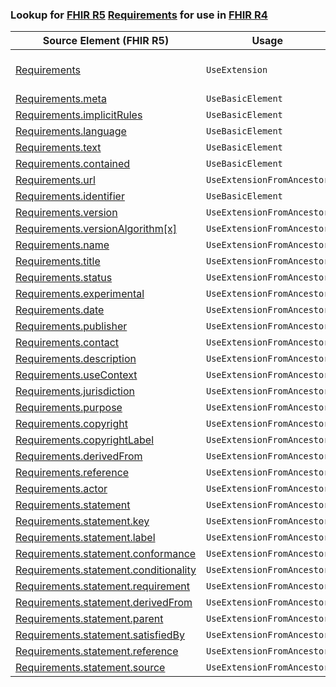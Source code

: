### Lookup for [FHIR R5](https://hl7.org/fhir/R5/) [Requirements](https://hl7.org/fhir/R5/Requirements.html) for use in [FHIR R4](https://hl7.org/fhir/R4/)

| Source Element (FHIR R5) | Usage | Target |
| -------------- | ----- | ------ |
| [Requirements](https://hl7.org/fhir/R5/Requirements.html#resource) | `UseExtension` | [http://hl7.org/fhir/5.0/StructureDefinition/extension-Requirements](StructureDefinition-ext-R5-Requirements.html) |
| [Requirements.meta](https://hl7.org/fhir/R5/Requirements.html#resource) | `UseBasicElement` | [Basic.meta](https://hl7.org/fhir/R4/Basic.html#resource) |
| [Requirements.implicitRules](https://hl7.org/fhir/R5/Requirements.html#resource) | `UseBasicElement` | [Basic.implicitRules](https://hl7.org/fhir/R4/Basic.html#resource) |
| [Requirements.language](https://hl7.org/fhir/R5/Requirements.html#resource) | `UseBasicElement` | [Basic.language](https://hl7.org/fhir/R4/Basic.html#resource) |
| [Requirements.text](https://hl7.org/fhir/R5/Requirements.html#resource) | `UseBasicElement` | [Basic.text](https://hl7.org/fhir/R4/Basic.html#resource) |
| [Requirements.contained](https://hl7.org/fhir/R5/Requirements.html#resource) | `UseBasicElement` | [Basic.contained](https://hl7.org/fhir/R4/Basic.html#resource) |
| [Requirements.url](https://hl7.org/fhir/R5/Requirements.html#resource) | `UseExtensionFromAncestor` | - |
| [Requirements.identifier](https://hl7.org/fhir/R5/Requirements.html#resource) | `UseBasicElement` | [Basic.identifier](https://hl7.org/fhir/R4/Basic.html#resource) |
| [Requirements.version](https://hl7.org/fhir/R5/Requirements.html#resource) | `UseExtensionFromAncestor` | - |
| [Requirements.versionAlgorithm[x]](https://hl7.org/fhir/R5/Requirements.html#resource) | `UseExtensionFromAncestor` | - |
| [Requirements.name](https://hl7.org/fhir/R5/Requirements.html#resource) | `UseExtensionFromAncestor` | - |
| [Requirements.title](https://hl7.org/fhir/R5/Requirements.html#resource) | `UseExtensionFromAncestor` | - |
| [Requirements.status](https://hl7.org/fhir/R5/Requirements.html#resource) | `UseExtensionFromAncestor` | - |
| [Requirements.experimental](https://hl7.org/fhir/R5/Requirements.html#resource) | `UseExtensionFromAncestor` | - |
| [Requirements.date](https://hl7.org/fhir/R5/Requirements.html#resource) | `UseExtensionFromAncestor` | - |
| [Requirements.publisher](https://hl7.org/fhir/R5/Requirements.html#resource) | `UseExtensionFromAncestor` | - |
| [Requirements.contact](https://hl7.org/fhir/R5/Requirements.html#resource) | `UseExtensionFromAncestor` | - |
| [Requirements.description](https://hl7.org/fhir/R5/Requirements.html#resource) | `UseExtensionFromAncestor` | - |
| [Requirements.useContext](https://hl7.org/fhir/R5/Requirements.html#resource) | `UseExtensionFromAncestor` | - |
| [Requirements.jurisdiction](https://hl7.org/fhir/R5/Requirements.html#resource) | `UseExtensionFromAncestor` | - |
| [Requirements.purpose](https://hl7.org/fhir/R5/Requirements.html#resource) | `UseExtensionFromAncestor` | - |
| [Requirements.copyright](https://hl7.org/fhir/R5/Requirements.html#resource) | `UseExtensionFromAncestor` | - |
| [Requirements.copyrightLabel](https://hl7.org/fhir/R5/Requirements.html#resource) | `UseExtensionFromAncestor` | - |
| [Requirements.derivedFrom](https://hl7.org/fhir/R5/Requirements.html#resource) | `UseExtensionFromAncestor` | - |
| [Requirements.reference](https://hl7.org/fhir/R5/Requirements.html#resource) | `UseExtensionFromAncestor` | - |
| [Requirements.actor](https://hl7.org/fhir/R5/Requirements.html#resource) | `UseExtensionFromAncestor` | - |
| [Requirements.statement](https://hl7.org/fhir/R5/Requirements.html#resource) | `UseExtensionFromAncestor` | - |
| [Requirements.statement.key](https://hl7.org/fhir/R5/Requirements.html#resource) | `UseExtensionFromAncestor` | - |
| [Requirements.statement.label](https://hl7.org/fhir/R5/Requirements.html#resource) | `UseExtensionFromAncestor` | - |
| [Requirements.statement.conformance](https://hl7.org/fhir/R5/Requirements.html#resource) | `UseExtensionFromAncestor` | - |
| [Requirements.statement.conditionality](https://hl7.org/fhir/R5/Requirements.html#resource) | `UseExtensionFromAncestor` | - |
| [Requirements.statement.requirement](https://hl7.org/fhir/R5/Requirements.html#resource) | `UseExtensionFromAncestor` | - |
| [Requirements.statement.derivedFrom](https://hl7.org/fhir/R5/Requirements.html#resource) | `UseExtensionFromAncestor` | - |
| [Requirements.statement.parent](https://hl7.org/fhir/R5/Requirements.html#resource) | `UseExtensionFromAncestor` | - |
| [Requirements.statement.satisfiedBy](https://hl7.org/fhir/R5/Requirements.html#resource) | `UseExtensionFromAncestor` | - |
| [Requirements.statement.reference](https://hl7.org/fhir/R5/Requirements.html#resource) | `UseExtensionFromAncestor` | - |
| [Requirements.statement.source](https://hl7.org/fhir/R5/Requirements.html#resource) | `UseExtensionFromAncestor` | - |
